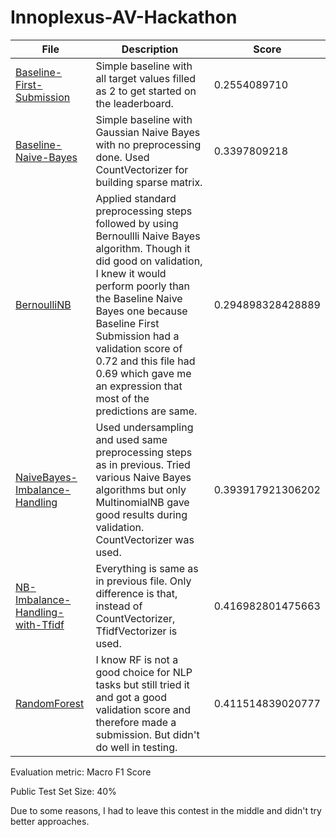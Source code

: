 # Innoplexus-AV-Hackathon


| File | Description | Score |
| ---- | ----------- | ----- |
| [Baseline-First-Submission](https://github.com/Japkeerat/Innoplexus-AV-Hackathon/blob/master/Baseline-First-Submission.ipynb) | Simple baseline with all target values filled as 2 to get started on the leaderboard. | 0.2554089710 |
| [Baseline-Naive-Bayes](https://github.com/Japkeerat/Innoplexus-AV-Hackathon/blob/master/baseline-naive-bayes.ipynb) | Simple baseline with Gaussian Naive Bayes with no preprocessing done. Used CountVectorizer for building sparse matrix. | 0.3397809218 |
| [BernoulliNB](https://github.com/Japkeerat/Innoplexus-AV-Hackathon/blob/master/BernoulliNB-with-preprocessing.ipynb) | Applied standard preprocessing steps followed by using Bernoullli Naive Bayes algorithm. Though it did good on validation, I knew it would perform poorly than the Baseline Naive Bayes one because Baseline First Submission had a validation score of 0.72 and this file had 0.69 which gave me an expression that most of the predictions are same. | 0.294898328428889 |
| [NaiveBayes-Imbalance-Handling](https://github.com/Japkeerat/Innoplexus-AV-Hackathon/blob/master/Naive%20Bayes%20with%20handling%20imbalanced%20data.ipynb) | Used undersampling and used same preprocessing steps as in previous. Tried various Naive Bayes algorithms but only MultinomialNB gave good results during validation. CountVectorizer was used. | 0.393917921306202 |
| [NB-Imbalance-Handling-with-Tfidf](https://github.com/Japkeerat/Innoplexus-AV-Hackathon/blob/master/NB-Tfidf-Multinomial.ipynb) | Everything is same as in previous file. Only difference is that, instead of CountVectorizer, TfidfVectorizer is used. | 0.416982801475663 |
| [RandomForest](https://github.com/Japkeerat/Innoplexus-AV-Hackathon/blob/master/RandomForest-Tuned-Tfidf.ipynb) | I know RF is not a good choice for NLP tasks but still tried it and got a good validation score and therefore made a submission. But didn't do well in testing. | 0.411514839020777 |

Evaluation metric: Macro F1 Score

Public Test Set Size: 40%

Due to some reasons, I had to leave this contest in the middle and didn't try better approaches.
